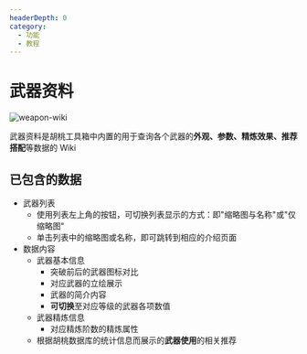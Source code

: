 ```yaml
---
headerDepth: 0
category:
  - 功能
  - 教程
---
```


# 武器资料

![weapon-wiki](https://img.alicdn.com/imgextra/i1/1797064093/O1CN01jbzlTH1g6du6KfSmF_!!1797064093.png)

武器资料是胡桃工具箱中内置的用于查询各个武器的**外观、参数、精炼效果、推荐搭配**等数据的 Wiki


## 已包含的数据

- 武器列表
    - 使用列表左上角的按钮，可切换列表显示的方式：即"缩略图与名称"或"仅缩略图"
    - 单击列表中的缩略图或名称，即可跳转到相应的介绍页面
- 数据内容
    - 武器基本信息
        - 突破前后的武器图标对比
        - 对应武器的立绘展示
        - 武器的简介内容
        - **可切换**至对应等级的武器各项数值
    - 武器精炼信息
        - 对应精炼阶数的精炼属性
    - 根据胡桃数据库的统计信息而展示的**武器使用**的相关推荐
